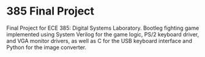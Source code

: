 # 385 Final Project

Final Project for ECE 385: Digital Systems Laboratory. Bootleg fighting game implemented using System Verilog for the game logic, PS/2 keyboard driver, and VGA monitor drivers, as well as C for the USB keyboard interface and Python for the image converter.
